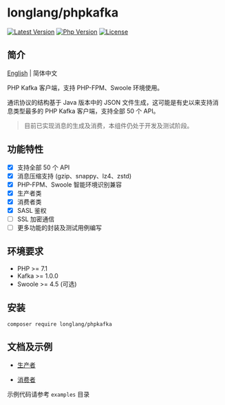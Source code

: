 # longlang/phpkafka

[![Latest Version](https://poser.pugx.org/longlang/phpkafka/v/stable)](https://packagist.org/packages/longlang/phpkafka)
[![Php Version](https://img.shields.io/badge/php-%3E=7.1-brightgreen.svg)](https://secure.php.net/)
[![License](https://img.shields.io/github/license/longyan/phpkafka.svg)](https://github.com/longyan/phpkafka/blob/master/LICENSE)

## 简介

[English](README.md) | 简体中文

PHP Kafka 客户端，支持 PHP-FPM、Swoole 环境使用。

通讯协议的结构基于 Java 版本中的 JSON 文件生成，这可能是有史以来支持消息类型最多的 PHP Kafka 客户端，支持全部 50 个 API。

> 目前已实现消息的生成及消费，本组件仍处于开发及测试阶段。

## 功能特性

- [x] 支持全部 50 个 API
- [x] 消息压缩支持 (gzip、snappy、lz4、zstd)
- [x] PHP-FPM、Swoole 智能环境识别兼容
- [x] 生产者类
- [x] 消费者类
- [x] SASL 鉴权
- [ ] SSL 加密通信
- [ ] 更多功能的封装及测试用例编写

## 环境要求

- PHP >= 7.1
- Kafka >= 1.0.0
- Swoole >= 4.5 (可选)

## 安装

`composer require longlang/phpkafka`

## 文档及示例

- [生产者](doc/producer.md)

- [消费者](doc/consumer.md)

示例代码请参考 `examples` 目录
